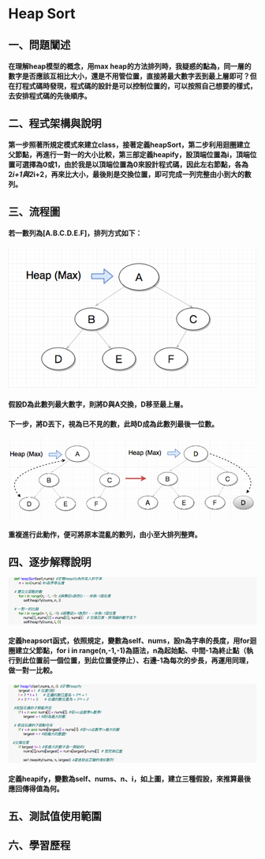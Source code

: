 # Heap Sort
## 一、問題闡述
#### 在理解heap模型的概念，用max heap的方法排列時，我疑惑的點為，同一層的數字是否應該互相比大小，還是不用管位置，直接將最大數字丟到最上層即可？但在打程式碼時發現，程式碼的設計是可以控制位置的，可以按照自己想要的樣式，去安排程式碼的先後順序。
## 二、程式架構與說明
#### 第一步照著所規定模式來建立class，接著定義heapSort，第二步利用迴圈建立父節點，再進行一對一的大小比較，第三部定義heapify，設頂端位置為i，頂端位置可選擇為0或1，由於我是以頂端位置為0來設計程式碼，因此左右節點，各為2*i+1與2*i+2，再來比大小，最後則是交換位置，即可完成一列完整由小到大的數列。
## 三、流程圖
#### 若一數列為[A.B.C.D.E.F]，排列方式如下：
![](/image/螢幕截圖%202019-11-03%2012.53.36.png)
#### 假設D為此數列最大數字，則將D與A交換，D移至最上層。
#### 下一步，將D丟下，視為已不見的數，此時D成為此數列最後一位數。
![](/image/螢幕截圖%202019-11-03%2013.10.53.png)
#### 重複進行此動作，便可將原本混亂的數列，由小至大排列整齊。
## 四、逐步解釋說明
![](/image/螢幕截圖%202019-11-08%2000.31.37.png)
#### 定義heapsort函式，依照規定，變數為self、nums，設n為字串的長度，用for迴圈建立父節點，for i in range(n,-1,-1)為語法，n為起始點、中間-1為終止點（執行到此位置前一個位置，到此位置便停止）、右邊-1為每次的步長，再運用同理，做一對一比較。
![](/image/螢幕截圖%202019-11-08%2000.31.46.png)
#### 定義heapify，變數為self、nums、n、i，如上圖，建立三種假設，來推算最後應回傳得值為何。
## 五、測試值使用範圍
## 六、學習歷程
